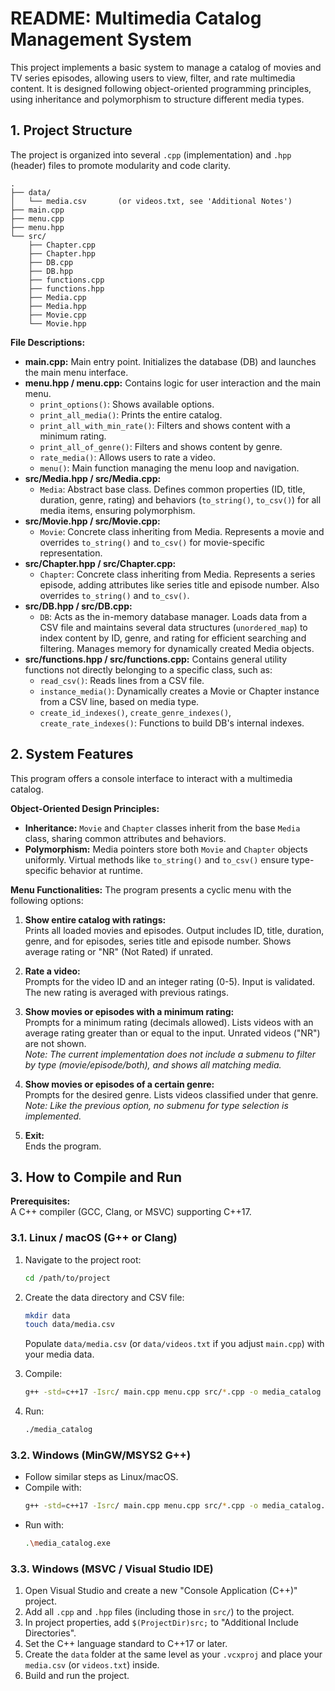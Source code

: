 # README: Multimedia Catalog Management System

This project implements a basic system to manage a catalog of movies and TV series episodes, allowing users to view, filter, and rate multimedia content. It is designed following object-oriented programming principles, using inheritance and polymorphism to structure different media types.

## 1. Project Structure

The project is organized into several `.cpp` (implementation) and `.hpp` (header) files to promote modularity and code clarity.

```
.
├── data/
│   └── media.csv       (or videos.txt, see 'Additional Notes')
├── main.cpp
├── menu.cpp
├── menu.hpp
└── src/
    ├── Chapter.cpp
    ├── Chapter.hpp
    ├── DB.cpp
    ├── DB.hpp
    ├── functions.cpp
    ├── functions.hpp
    ├── Media.cpp
    ├── Media.hpp
    ├── Movie.cpp
    └── Movie.hpp
```

**File Descriptions:**

- **main.cpp:** Main entry point. Initializes the database (DB) and launches the main menu interface.
- **menu.hpp / menu.cpp:** Contains logic for user interaction and the main menu.
  - `print_options()`: Shows available options.
  - `print_all_media()`: Prints the entire catalog.
  - `print_all_with_min_rate()`: Filters and shows content with a minimum rating.
  - `print_all_of_genre()`: Filters and shows content by genre.
  - `rate_media()`: Allows users to rate a video.
  - `menu()`: Main function managing the menu loop and navigation.
- **src/Media.hpp / src/Media.cpp:**
  - `Media`: Abstract base class. Defines common properties (ID, title, duration, genre, rating) and behaviors (`to_string()`, `to_csv()`) for all media items, ensuring polymorphism.
- **src/Movie.hpp / src/Movie.cpp:**
  - `Movie`: Concrete class inheriting from Media. Represents a movie and overrides `to_string()` and `to_csv()` for movie-specific representation.
- **src/Chapter.hpp / src/Chapter.cpp:**
  - `Chapter`: Concrete class inheriting from Media. Represents a series episode, adding attributes like series title and episode number. Also overrides `to_string()` and `to_csv()`.
- **src/DB.hpp / src/DB.cpp:**
  - `DB`: Acts as the in-memory database manager. Loads data from a CSV file and maintains several data structures (`unordered_map`) to index content by ID, genre, and rating for efficient searching and filtering. Manages memory for dynamically created Media objects.
- **src/functions.hpp / src/functions.cpp:** Contains general utility functions not directly belonging to a specific class, such as:
  - `read_csv()`: Reads lines from a CSV file.
  - `instance_media()`: Dynamically creates a Movie or Chapter instance from a CSV line, based on media type.
  - `create_id_indexes()`, `create_genre_indexes()`, `create_rate_indexes()`: Functions to build DB's internal indexes.

## 2. System Features

This program offers a console interface to interact with a multimedia catalog.

**Object-Oriented Design Principles:**
- **Inheritance:** `Movie` and `Chapter` classes inherit from the base `Media` class, sharing common attributes and behaviors.
- **Polymorphism:** Media pointers store both `Movie` and `Chapter` objects uniformly. Virtual methods like `to_string()` and `to_csv()` ensure type-specific behavior at runtime.

**Menu Functionalities:**
The program presents a cyclic menu with the following options:

1. **Show entire catalog with ratings:**  
   Prints all loaded movies and episodes. Output includes ID, title, duration, genre, and for episodes, series title and episode number. Shows average rating or "NR" (Not Rated) if unrated.

2. **Rate a video:**  
   Prompts for the video ID and an integer rating (0-5). Input is validated. The new rating is averaged with previous ratings.

3. **Show movies or episodes with a minimum rating:**  
   Prompts for a minimum rating (decimals allowed). Lists videos with an average rating greater than or equal to the input. Unrated videos ("NR") are not shown.  
   *Note: The current implementation does not include a submenu to filter by type (movie/episode/both), and shows all matching media.*

4. **Show movies or episodes of a certain genre:**  
   Prompts for the desired genre. Lists videos classified under that genre.  
   *Note: Like the previous option, no submenu for type selection is implemented.*

5. **Exit:**  
   Ends the program.

## 3. How to Compile and Run

**Prerequisites:**  
A C++ compiler (GCC, Clang, or MSVC) supporting C++17.

### 3.1. Linux / macOS (G++ or Clang)

1. Navigate to the project root:
   ```sh
   cd /path/to/project
   ```
2. Create the data directory and CSV file:
   ```sh
   mkdir data
   touch data/media.csv
   ```
   Populate `data/media.csv` (or `data/videos.txt` if you adjust `main.cpp`) with your media data.

3. Compile:
   ```sh
   g++ -std=c++17 -Isrc/ main.cpp menu.cpp src/*.cpp -o media_catalog
   ```

4. Run:
   ```sh
   ./media_catalog
   ```

### 3.2. Windows (MinGW/MSYS2 G++)

- Follow similar steps as Linux/macOS.
- Compile with:
  ```sh
  g++ -std=c++17 -Isrc/ main.cpp menu.cpp src/*.cpp -o media_catalog.exe
  ```
- Run with:
  ```sh
  .\media_catalog.exe
  ```

### 3.3. Windows (MSVC / Visual Studio IDE)

1. Open Visual Studio and create a new "Console Application (C++)" project.
2. Add all `.cpp` and `.hpp` files (including those in `src/`) to the project.
3. In project properties, add `$(ProjectDir)src;` to "Additional Include Directories".
4. Set the C++ language standard to C++17 or later.
5. Create the `data` folder at the same level as your `.vcxproj` and place your `media.csv` (or `videos.txt`) inside.
6. Build and run the project.
